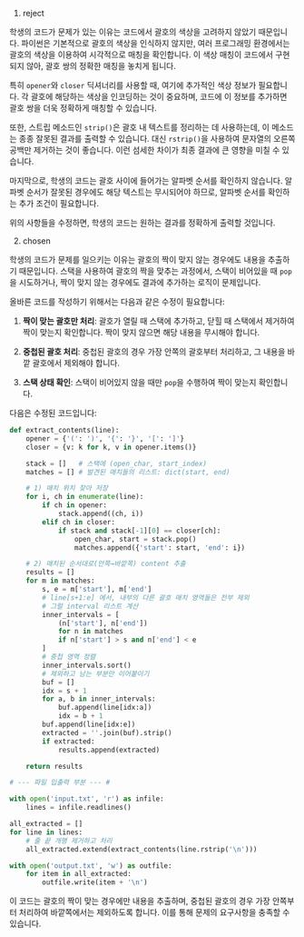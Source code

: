 1. reject

학생의 코드가 문제가 있는 이유는 코드에서 괄호의 색상을 고려하지 않았기 때문입니다. 파이썬은 기본적으로 괄호의 색상을 인식하지 않지만, 여러 프로그래밍 환경에서는 괄호의 색상을 이용하여 시각적으로 매칭을 확인합니다. 이 색상 매칭이 코드에서 구현되지 않아, 괄호 쌍의 정확한 매칭을 놓치게 됩니다.

특히 `opener`와 `closer` 딕셔너리를 사용할 때, 여기에 추가적인 색상 정보가 필요합니다. 각 괄호에 해당하는 색상을 인코딩하는 것이 중요하며, 코드에 이 정보를 추가하면 괄호 쌍을 더욱 정확하게 매칭할 수 있습니다.

또한, 스트립 메소드인 `strip()`은 괄호 내 텍스트를 정리하는 데 사용하는데, 이 메소드는 종종 잘못된 결과를 출력할 수 있습니다. 대신 `rstrip()`을 사용하여 문자열의 오른쪽 공백만 제거하는 것이 좋습니다. 이런 섬세한 차이가 최종 결과에 큰 영향을 미칠 수 있습니다.

마지막으로, 학생의 코드는 괄호 사이에 들어가는 알파벳 순서를 확인하지 않습니다. 알파벳 순서가 잘못된 경우에도 해당 텍스트는 무시되어야 하므로, 알파벳 순서를 확인하는 추가 조건이 필요합니다.

위의 사항들을 수정하면, 학생의 코드는 원하는 결과를 정확하게 출력할 것입니다.

2. chosen

학생의 코드가 문제를 일으키는 이유는 괄호의 짝이 맞지 않는 경우에도 내용을 추출하기 때문입니다. 스택을 사용하여 괄호의 짝을 맞추는 과정에서, 스택이 비어있을 때 `pop`을 시도하거나, 짝이 맞지 않는 경우에도 결과에 추가하는 로직이 문제입니다.

올바른 코드를 작성하기 위해서는 다음과 같은 수정이 필요합니다:

1. **짝이 맞는 괄호만 처리**: 괄호가 열릴 때 스택에 추가하고, 닫힐 때 스택에서 제거하여 짝이 맞는지 확인합니다. 짝이 맞지 않으면 해당 내용을 무시해야 합니다.

2. **중첩된 괄호 처리**: 중첩된 괄호의 경우 가장 안쪽의 괄호부터 처리하고, 그 내용을 바깥 괄호에서 제외해야 합니다.

3. **스택 상태 확인**: 스택이 비어있지 않을 때만 `pop`을 수행하여 짝이 맞는지 확인합니다.

다음은 수정된 코드입니다:

```python
def extract_contents(line):
    opener = {'(': ')', '{': '}', '[': ']'}
    closer = {v: k for k, v in opener.items()}

    stack = []   # 스택에 (open_char, start_index)
    matches = [] # 발견된 매치들의 리스트: dict(start, end)

    # 1) 매치 위치 찾아 저장
    for i, ch in enumerate(line):
        if ch in opener:
            stack.append((ch, i))
        elif ch in closer:
            if stack and stack[-1][0] == closer[ch]:
                open_char, start = stack.pop()
                matches.append({'start': start, 'end': i})

    # 2) 매치된 순서대로(안쪽→바깥쪽) content 추출
    results = []
    for m in matches:
        s, e = m['start'], m['end']
        # line[s+1:e] 에서, 내부의 다른 괄호 매치 영역들은 전부 제외
        # 그럴 interval 리스트 계산
        inner_intervals = [
            (n['start'], n['end'])
            for n in matches
            if n['start'] > s and n['end'] < e
        ]
        # 중첩 영역 정렬
        inner_intervals.sort()
        # 제외하고 남는 부분만 이어붙이기
        buf = []
        idx = s + 1
        for a, b in inner_intervals:
            buf.append(line[idx:a])
            idx = b + 1
        buf.append(line[idx:e])
        extracted = ''.join(buf).strip()
        if extracted:
            results.append(extracted)

    return results

# --- 파일 입출력 부분 --- #

with open('input.txt', 'r') as infile:
    lines = infile.readlines()

all_extracted = []
for line in lines:
    # 줄 끝 개행 제거하고 처리
    all_extracted.extend(extract_contents(line.rstrip('\n')))

with open('output.txt', 'w') as outfile:
    for item in all_extracted:
        outfile.write(item + '\n')
```

이 코드는 괄호의 짝이 맞는 경우에만 내용을 추출하며, 중첩된 괄호의 경우 가장 안쪽부터 처리하여 바깥쪽에서는 제외하도록 합니다. 이를 통해 문제의 요구사항을 충족할 수 있습니다.
